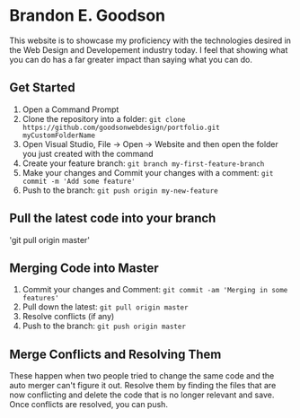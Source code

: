 

# Brandon E. Goodson

This website is to showcase my proficiency with the technologies desired in the Web Design and Developement industry today. I feel that showing what you can do has a far greater impact than saying what you can do.


## Get Started

1. Open a Command Prompt
1. Clone the repository into a folder: `git clone https://github.com/goodsonwebdesign/portfolio.git myCustomFolderName`
2. Open Visual Studio, File -> Open -> Website and then open the folder you just created with the command
3. Create your feature branch: `git branch my-first-feature-branch`
4. Make your changes and Commit your changes with a comment: `git commit -m 'Add some feature'`
5. Push to the branch: `git push origin my-new-feature`



## Pull the latest code into your branch

'git pull origin master'


## Merging Code into Master

1. Commit your changes and Comment: `git commit -am 'Merging in some features'`
2. Pull down the latest: `git pull origin master`
3. Resolve conflicts (if any)
4. Push to the branch: `git push origin master`


## Merge Conflicts and Resolving Them

These happen when two people tried to change the same code and the auto merger can't figure it out.
Resolve them by finding the files that are now conflicting and delete the code that is no longer relevant and save.
Once conflicts are resolved, you can push.



